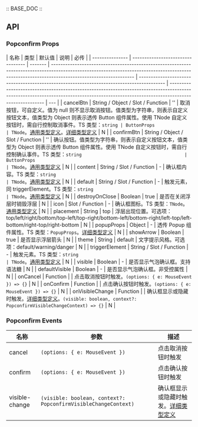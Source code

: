 :: BASE_DOC ::

## API

### Popconfirm Props

| 名称            | 类型                              | 默认值  | 说明                                                                                                                                                                                            | 必传                                                                                      |
| --------------- | --------------------------------- | ------- | ----------------------------------------------------------------------------------------------------------------------------------------------------------------------------------------------- | ----------------------------------------------------------------------------------------- | ------------------------------------------------------------------------------------------------------------------------------------------------------------------------------------- | --- |
| cancelBtn       | String / Object / Slot / Function | ''      | 取消按钮，可自定义。值为 null 则不显示取消按钮。值类型为字符串，则表示自定义按钮文本，值类型为 Object 则表示透传 Button 组件属性。使用 TNode 自定义按钮时，需自行控制取消事件。TS 类型：`string | ButtonProps                                                                               | TNode`。[通用类型定义](https://github.com/Tencent/tdesign-vue/blob/develop/src/common.ts)。[详细类型定义](https://github.com/Tencent/tdesign-vue/tree/develop/src/popconfirm/type.ts) | N   |
| confirmBtn      | String / Object / Slot / Function | ''      | 确认按钮。值类型为字符串，则表示自定义按钮文本，值类型为 Object 则表示透传 Button 组件属性。使用 TNode 自定义按钮时，需自行控制确认事件。TS 类型：`string                                       | ButtonProps                                                                               | TNode`。[通用类型定义](https://github.com/Tencent/tdesign-vue/blob/develop/src/common.ts)                                                                                             | N   |
| content         | String / Slot / Function          | -       | 确认框内容。TS 类型：`string                                                                                                                                                                    | TNode`。[通用类型定义](https://github.com/Tencent/tdesign-vue/blob/develop/src/common.ts) | N                                                                                                                                                                                     |
| default         | String / Slot / Function          | -       | 触发元素，同 triggerElement。TS 类型：`string                                                                                                                                                   | TNode`。[通用类型定义](https://github.com/Tencent/tdesign-vue/blob/develop/src/common.ts) | N                                                                                                                                                                                     |
| destroyOnClose  | Boolean                           | true    | 是否在关闭浮层时销毁浮层                                                                                                                                                                        | N                                                                                         |
| icon            | Slot / Function                   | -       | 确认框图标。TS 类型：`TNode`。[通用类型定义](https://github.com/Tencent/tdesign-vue/blob/develop/src/common.ts)                                                                                 | N                                                                                         |
| placement       | String                            | top     | 浮层出现位置。可选项：top/left/right/bottom/top-left/top-right/bottom-left/bottom-right/left-top/left-bottom/right-top/right-bottom                                                             | N                                                                                         |
| popupProps      | Object                            | -       | 透传 Popup 组件属性。TS 类型：`PopupProps`。[详细类型定义](https://github.com/Tencent/tdesign-vue/tree/develop/src/popconfirm/type.ts)                                                          | N                                                                                         |
| showArrow       | Boolean                           | true    | 是否显示浮层箭头                                                                                                                                                                                | N                                                                                         |
| theme           | String                            | default | 文字提示风格。可选项：default/warning/danger                                                                                                                                                    | N                                                                                         |
| triggerElement  | String / Slot / Function          | -       | 触发元素。TS 类型：`string                                                                                                                                                                      | TNode`。[通用类型定义](https://github.com/Tencent/tdesign-vue/blob/develop/src/common.ts) | N                                                                                                                                                                                     |
| visible         | Boolean                           | -       | 是否显示气泡确认框。支持语法糖                                                                                                                                                                  | N                                                                                         |
| defaultVisible  | Boolean                           | -       | 是否显示气泡确认框。非受控属性                                                                                                                                                                  | N                                                                                         |
| onCancel        | Function                          |         | 点击取消按钮时触发。`(options: { e: MouseEvent }) => {}`                                                                                                                                        | N                                                                                         |
| onConfirm       | Function                          |         | 点击确认按钮时触发。`(options: { e: MouseEvent }) => {}`                                                                                                                                        | N                                                                                         |
| onVisibleChange | Function                          |         | 确认框显示或隐藏时触发。[详细类型定义](https://github.com/Tencent/tdesign-vue/tree/develop/src/popconfirm/type.ts)。`(visible: boolean, context?: PopconfirmVisibleChangeContext) => {}`        | N                                                                                         |

### Popconfirm Events

| 名称           | 参数                                                           | 描述                                                                                                               |
| -------------- | -------------------------------------------------------------- | ------------------------------------------------------------------------------------------------------------------ |
| cancel         | `(options: { e: MouseEvent })`                                 | 点击取消按钮时触发                                                                                                 |
| confirm        | `(options: { e: MouseEvent })`                                 | 点击确认按钮时触发                                                                                                 |
| visible-change | `(visible: boolean, context?: PopconfirmVisibleChangeContext)` | 确认框显示或隐藏时触发。[详细类型定义](https://github.com/Tencent/tdesign-vue/tree/develop/src/popconfirm/type.ts) |
